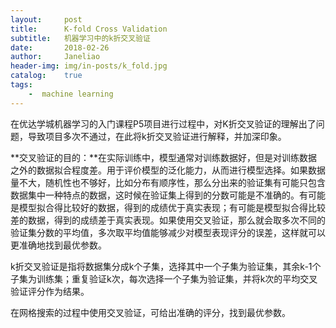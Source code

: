 ```yaml
---
layout:     post
title:      K-fold Cross Validation 
subtitle:   机器学习中的k折交叉验证
date:       2018-02-26
author:     Janeliao
header-img: img/in-posts/k_fold.jpg
catalog: 	true
tags:
    -  machine learning
---
```




在优达学城机器学习的入门课程P5项目进行过程中，对K折交叉验证的理解出了问题，导致项目多次不通过，在此将k折交叉验证进行解释，并加深印象。

**交叉验证的目的：**在实际训练中，模型通常对训练数据好，但是对训练数据之外的数据拟合程度差。用于评价模型的泛化能力，从而进行模型选择。如果数据量不大，随机性也不够好，比如分布有顺序性，那么分出来的验证集有可能只包含数据集中一种特点的数据，这时候在验证集上得到的分数可能是不准确的。有可能是模型拟合得比较好的数据，得到的成绩优于真实表现；有可能是模型拟合得比较差的数据，得到的成绩差于真实表现。如果使用交叉验证，那么就会取多次不同的验证集分数的平均值，多次取平均值能够减少对模型表现评分的误差，这样就可以更准确地找到最优参数。

k折交叉验证是指将数据集分成k个子集，选择其中一个子集为验证集，其余k-1个子集为训练集；重复验证k次，每次选择一个子集为验证集，并将k次的平均交叉验证评分作为结果。

在网格搜索的过程中使用交叉验证，可给出准确的评分，找到最优参数。